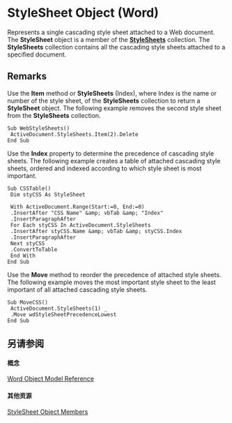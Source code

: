 
# StyleSheet Object (Word)

Represents a single cascading style sheet attached to a Web document. The  **StyleSheet** object is a member of the **[StyleSheets](4b3da354-38a6-5758-3080-82a940b668c9.md)** collection. The **StyleSheets** collection contains all the cascading style sheets attached to a specified document.


## Remarks

Use the  **Item** method or **StyleSheets** (Index), where Index is the name or number of the style sheet, of the **StyleSheets** collection to return a **StyleSheet** object. The following example removes the second style sheet from the **StyleSheets** collection.


```
Sub WebStyleSheets() 
 ActiveDocument.StyleSheets.Item(2).Delete 
End Sub
```

Use the  **Index** property to determine the precedence of cascading style sheets. The following example creates a table of attached cascading style sheets, ordered and indexed according to which style sheet is most important.




```
Sub CSSTable() 
 Dim styCSS As StyleSheet 
 
 With ActiveDocument.Range(Start:=0, End:=0) 
 .InsertAfter "CSS Name" &amp; vbTab &amp; "Index" 
 .InsertParagraphAfter 
 For Each styCSS In ActiveDocument.StyleSheets 
 .InsertAfter styCSS.Name &amp; vbTab &amp; styCSS.Index 
 .InsertParagraphAfter 
 Next styCSS 
 .ConvertToTable 
 End With 
End Sub
```

Use the  **Move** method to reorder the precedence of attached style sheets. The following example moves the most important style sheet to the least important of all attached cascading style sheets.




```
Sub MoveCSS() 
 ActiveDocument.StyleSheets(1) _ 
 .Move wdStyleSheetPrecedenceLowest 
End Sub
```


## 另请参阅


#### 概念


[Word Object Model Reference](be452561-b436-bb9b-6f94-3faa9a74a6fd.md)
#### 其他资源


[StyleSheet Object Members](http://msdn.microsoft.com/library/74525a86-3ffd-bb87-fd53-5020f99a54ef%28Office.15%29.aspx)